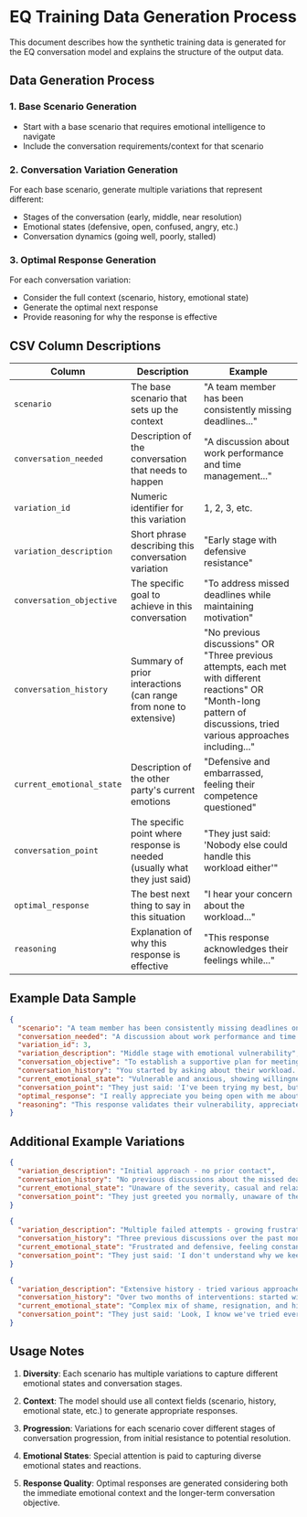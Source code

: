 # EQ Training Data Generation Process

This document describes how the synthetic training data is generated for the EQ conversation model and explains the structure of the output data.

## Data Generation Process

### 1. Base Scenario Generation
- Start with a base scenario that requires emotional intelligence to navigate
- Include the conversation requirements/context for that scenario

### 2. Conversation Variation Generation
For each base scenario, generate multiple variations that represent different:
- Stages of the conversation (early, middle, near resolution)
- Emotional states (defensive, open, confused, angry, etc.)
- Conversation dynamics (going well, poorly, stalled)

### 3. Optimal Response Generation
For each conversation variation:
- Consider the full context (scenario, history, emotional state)
- Generate the optimal next response
- Provide reasoning for why the response is effective

## CSV Column Descriptions

| Column | Description | Example |
|--------|-------------|---------|
| `scenario` | The base scenario that sets up the context | "A team member has been consistently missing deadlines..." |
| `conversation_needed` | Description of the conversation that needs to happen | "A discussion about work performance and time management..." |
| `variation_id` | Numeric identifier for this variation | 1, 2, 3, etc. |
| `variation_description` | Short phrase describing this conversation variation | "Early stage with defensive resistance" |
| `conversation_objective` | The specific goal to achieve in this conversation | "To address missed deadlines while maintaining motivation" |
| `conversation_history` | Summary of prior interactions (can range from none to extensive) | "No previous discussions" OR "Three previous attempts, each met with different reactions" OR "Month-long pattern of discussions, tried various approaches including..." |
| `current_emotional_state` | Description of the other party's current emotions | "Defensive and embarrassed, feeling their competence questioned" |
| `conversation_point` | The specific point where response is needed (usually what they just said) | "They just said: 'Nobody else could handle this workload either'" |
| `optimal_response` | The best next thing to say in this situation | "I hear your concern about the workload..." |
| `reasoning` | Explanation of why this response is effective | "This response acknowledges their feelings while..." |

## Example Data Sample

```json
{
  "scenario": "A team member has been consistently missing deadlines on their project deliverables, affecting the whole team's progress.",
  "conversation_needed": "A discussion about work performance and time management that maintains the relationship while addressing the issue.",
  "variation_id": 3,
  "variation_description": "Middle stage with emotional vulnerability",
  "conversation_objective": "To establish a supportive plan for meeting deadlines while addressing underlying issues",
  "conversation_history": "You started by asking about their workload. They initially became defensive but then opened up about feeling overwhelmed. You acknowledged their hard work, and they've just revealed some personal struggles affecting their work.",
  "current_emotional_state": "Vulnerable and anxious, showing willingness to open up but fear of judgment",
  "conversation_point": "They just said: 'I've been trying my best, but lately everything feels like it's falling apart. I don't want to let the team down.'",
  "optimal_response": "I really appreciate you being open with me about this. It takes courage to share these challenges. Let's work together to find a way to support you and keep the project on track. What kind of adjustments do you think would help you most right now?",
  "reasoning": "This response validates their vulnerability, appreciates their honesty, maintains focus on solutions, and invites their input, which helps maintain their sense of agency and competence."
}
```

## Additional Example Variations

```json
{
  "variation_description": "Initial approach - no prior contact",
  "conversation_history": "No previous discussions about the missed deadlines have taken place.",
  "current_emotional_state": "Unaware of the severity, casual and relaxed",
  "conversation_point": "They just greeted you normally, unaware of the upcoming discussion."
}

{
  "variation_description": "Multiple failed attempts - growing frustration",
  "conversation_history": "Three previous discussions over the past month. First tried a casual check-in which was brushed off, then a more direct approach which led to promises but no changes, then involved team feedback which was met with defensiveness.",
  "current_emotional_state": "Frustrated and defensive, feeling constantly criticized",
  "conversation_point": "They just said: 'I don't understand why we keep having these conversations. I'm doing the best I can.'"
}

{
  "variation_description": "Extensive history - tried various approaches",
  "conversation_history": "Over two months of interventions: started with informal chats, then structured feedback sessions, then created a performance improvement plan, involved HR for support, arranged additional training, and adjusted deadlines. Some temporary improvements followed by backsliding.",
  "current_emotional_state": "Complex mix of shame, resignation, and hints of willingness to change",
  "conversation_point": "They just said: 'Look, I know we've tried everything, but maybe I'm just not cut out for this role.'"
}
```

## Usage Notes

1. **Diversity**: Each scenario has multiple variations to capture different emotional states and conversation stages.

2. **Context**: The model should use all context fields (scenario, history, emotional state, etc.) to generate appropriate responses.

3. **Progression**: Variations for each scenario cover different stages of conversation progression, from initial resistance to potential resolution.

4. **Emotional States**: Special attention is paid to capturing diverse emotional states and reactions.

5. **Response Quality**: Optimal responses are generated considering both the immediate emotional context and the longer-term conversation objective. 
